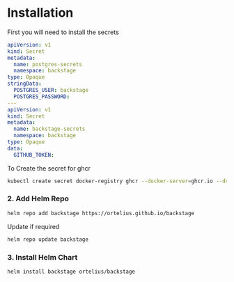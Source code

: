 # Installation

First you will need to install the secrets

```yaml
apiVersion: v1
kind: Secret
metadata:
  name: postgres-secrets
  namespace: backstage
type: Opaque
stringData:
  POSTGRES_USER: backstage
  POSTGRES_PASSWORD:
---
apiVersion: v1
kind: Secret
metadata:
  name: backstage-secrets
  namespace: backstage
type: Opaque
data:
  GITHUB_TOKEN:
```

To Create the secret for ghcr

```bash
kubectl create secret docker-registry ghcr --docker-server=ghcr.io --docker-username=bradmccoydev --docker-password=<enter-here> --docker-email=bradmccoydev@gmail.com -n backstage
```

### 2. Add Helm Repo

```bash
helm repo add backstage https://ortelius.github.io/backstage
```

Update if required
```bash
helm repo update backstage
```

### 3. Install Helm Chart
```bash
helm install backstage ortelius/backstage
```
